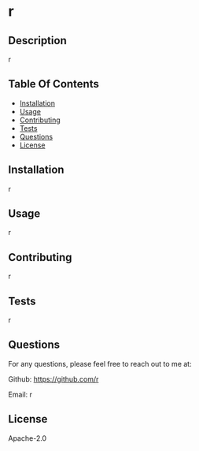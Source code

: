 
  # r

  ## Description
  
  r

  ## Table Of Contents
  * [Installation](#installation)
  * [Usage](#usage)
  * [Contributing](#contributing)
  * [Tests](#tests)
  * [Questions](#questions)
  * [License](#license)

  ## Installation

  r

  ## Usage

  r

  ## Contributing

  r

  ## Tests

  r

  ## Questions
  For any questions, please feel free to reach out to me at:

  Github: https://github.com/r

  Email: r


  ## License

  Apache-2.0

